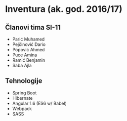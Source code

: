# Inventura (ak. god. 2016/17)

## Članovi tima SI-11 

* Parić Muhamed
* Pejčinović Dario
* Popović Ahmed
* Puce Amina
* Ramić Benjamin
* Saba Ajla

## Tehnologije
* Spring Boot 
* Hibernate
* Angular 1.6 (ES6 w/ Babel)
* Webpack 
* SASS


